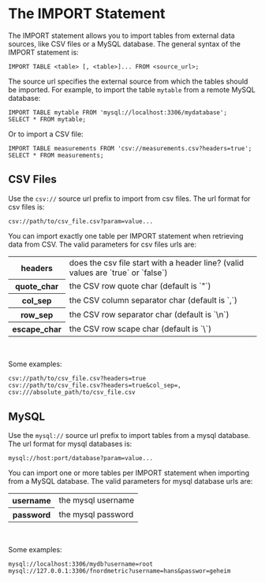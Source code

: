 The IMPORT Statement
==================

The IMPORT statement allows you to import tables from external data sources, like
CSV files or a MySQL database. The general syntax of the IMPORT statement is:

    IMPORT TABLE <table> [, <table>]... FROM <source_url>;

The source url specifies the external source from which the tables should be
imported. For example, to import the table `mytable` from a remote MySQL
database:

    IMPORT TABLE mytable FROM 'mysql://localhost:3306/mydatabase';
    SELECT * FROM mytable;

Or to import a CSV file:

    IMPORT TABLE measurements FROM 'csv://measurements.csv?headers=true';
    SELECT * FROM measurements;


CSV Files
---------

Use the `csv://` source url prefix to import from csv files. The url format
for csv files is:

    csv://path/to/csv_file.csv?param=value...

You can import exactly one table per IMPORT statement when retrieving data from CSV.
The valid parameters for csv files urls are:

<table style="width:100%;">
  <tr>
    <th>headers</th>
    <td>
      does the csv file start with a header line? (valid values are `true` or `false`)
    </td>
  </tr>
  <tr>
    <th>quote_char</th>
    <td>
      the CSV row quote char (default is `"`)
    </td>
  </tr>
  <tr>
    <th>col_sep</th>
    <td>
      the CSV column separator char (default is `,`)
    </td>
  </tr>
  <tr>
    <th>row_sep</th>
    <td>
      the CSV row separator char (default is `\n`)
    </td>
  </tr>
  <tr>
    <th>escape_char</th>
    <td>
      the CSV row scape char (default is `\`)
    </td>
  </tr>
</table>
<br />

Some examples:

    csv://path/to/csv_file.csv?headers=true
    csv://path/to/csv_file.csv?headers=true&col_sep=,
    csv:///absolute_path/to/csv_file.csv



MySQL
-----

Use the `mysql://` source url prefix to import tables from a mysql database.
The url format for mysql databases is:

    mysql://host:port/database?param=value...

You can import one or more tables per IMPORT statement when importing from a
MySQL database. The valid parameters for mysql database urls are:

<table style="width:100%;">
  <tr>
    <th>username</th>
    <td>
      the mysql username
    </td>
  </tr>
  <tr>
    <th>password</th>
    <td>
      the mysql password
    </td>
  </tr>
</table>
<br />

Some examples:

    mysql://localhost:3306/mydb?username=root
    mysql://127.0.0.1:3306/fnordmetric?username=hans&passwor=geheim


